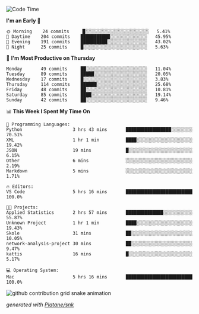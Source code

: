<!--START_SECTION:waka-->
![Code Time](http://img.shields.io/badge/Code%20Time-228%20hrs%2025%20mins-blue)

**I'm an Early 🐤** 

```text
🌞 Morning    24 commits     █░░░░░░░░░░░░░░░░░░░░░░░░   5.41% 
🌆 Daytime    204 commits    ███████████░░░░░░░░░░░░░░   45.95% 
🌃 Evening    191 commits    ██████████░░░░░░░░░░░░░░░   43.02% 
🌙 Night      25 commits     █░░░░░░░░░░░░░░░░░░░░░░░░   5.63%

```
📅 **I'm Most Productive on Thursday** 

```text
Monday       49 commits     ██░░░░░░░░░░░░░░░░░░░░░░░   11.04% 
Tuesday      89 commits     █████░░░░░░░░░░░░░░░░░░░░   20.05% 
Wednesday    17 commits     █░░░░░░░░░░░░░░░░░░░░░░░░   3.83% 
Thursday     114 commits    ██████░░░░░░░░░░░░░░░░░░░   25.68% 
Friday       48 commits     ██░░░░░░░░░░░░░░░░░░░░░░░   10.81% 
Saturday     85 commits     ████░░░░░░░░░░░░░░░░░░░░░   19.14% 
Sunday       42 commits     ██░░░░░░░░░░░░░░░░░░░░░░░   9.46%

```


📊 **This Week I Spent My Time On** 

```text
💬 Programming Languages: 
Python                   3 hrs 43 mins       █████████████████░░░░░░░░   70.51% 
XML                      1 hr 1 min          ████░░░░░░░░░░░░░░░░░░░░░   19.42% 
JSON                     19 mins             █░░░░░░░░░░░░░░░░░░░░░░░░   6.15% 
Other                    6 mins              ░░░░░░░░░░░░░░░░░░░░░░░░░   2.19% 
Markdown                 5 mins              ░░░░░░░░░░░░░░░░░░░░░░░░░   1.71%

🔥 Editors: 
VS Code                  5 hrs 16 mins       █████████████████████████   100.0%

🐱‍💻 Projects: 
Applied Statistics       2 hrs 57 mins       ██████████████░░░░░░░░░░░   55.87% 
Unknown Project          1 hr 1 min          ████░░░░░░░░░░░░░░░░░░░░░   19.43% 
Skole                    31 mins             ██░░░░░░░░░░░░░░░░░░░░░░░   10.05% 
network-analysis-project 30 mins             ██░░░░░░░░░░░░░░░░░░░░░░░   9.47% 
kattis                   16 mins             █░░░░░░░░░░░░░░░░░░░░░░░░   5.17%

💻 Operating System: 
Mac                      5 hrs 16 mins       █████████████████████████   100.0%

```


<!--END_SECTION:waka-->


<!--Snake Game-->
![github contribution grid snake animation](https://raw.githubusercontent.com/viggo-gascou/viggo-gascou/output/github-contribution-grid-snake.svg)

_generated with [Platane/snk](https://github.com/Platane/snk)_
<!--Snake Game-->

